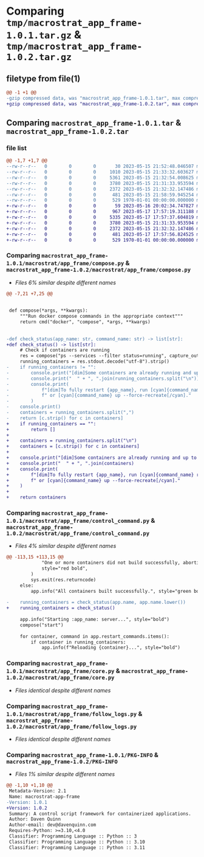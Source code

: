 # Comparing `tmp/macrostrat_app_frame-1.0.1.tar.gz` & `tmp/macrostrat_app_frame-1.0.2.tar.gz`

## filetype from file(1)

```diff
@@ -1 +1 @@
-gzip compressed data, was "macrostrat_app_frame-1.0.1.tar", max compression
+gzip compressed data, was "macrostrat_app_frame-1.0.2.tar", max compression
```

## Comparing `macrostrat_app_frame-1.0.1.tar` & `macrostrat_app_frame-1.0.2.tar`

### file list

```diff
@@ -1,7 +1,7 @@
--rw-r--r--   0        0        0       30 2023-05-15 21:52:48.046507 macrostrat_app_frame-1.0.1/macrostrat/app_frame/__init__.py
--rw-r--r--   0        0        0     1010 2023-05-15 21:33:32.603627 macrostrat_app_frame-1.0.1/macrostrat/app_frame/compose.py
--rw-r--r--   0        0        0     5361 2023-05-15 21:32:54.008625 macrostrat_app_frame-1.0.1/macrostrat/app_frame/control_command.py
--rw-r--r--   0        0        0     3780 2023-05-15 21:31:33.953594 macrostrat_app_frame-1.0.1/macrostrat/app_frame/core.py
--rw-r--r--   0        0        0     2372 2023-05-15 21:32:32.147486 macrostrat_app_frame-1.0.1/macrostrat/app_frame/follow_logs.py
--rw-r--r--   0        0        0      481 2023-05-15 21:58:59.945254 macrostrat_app_frame-1.0.1/pyproject.toml
--rw-r--r--   0        0        0      529 1970-01-01 00:00:00.000000 macrostrat_app_frame-1.0.1/PKG-INFO
+-rw-r--r--   0        0        0       59 2023-05-16 20:02:34.747827 macrostrat_app_frame-1.0.2/macrostrat/app_frame/__init__.py
+-rw-r--r--   0        0        0      967 2023-05-17 17:57:19.311188 macrostrat_app_frame-1.0.2/macrostrat/app_frame/compose.py
+-rw-r--r--   0        0        0     5335 2023-05-17 17:57:37.604819 macrostrat_app_frame-1.0.2/macrostrat/app_frame/control_command.py
+-rw-r--r--   0        0        0     3780 2023-05-15 21:31:33.953594 macrostrat_app_frame-1.0.2/macrostrat/app_frame/core.py
+-rw-r--r--   0        0        0     2372 2023-05-15 21:32:32.147486 macrostrat_app_frame-1.0.2/macrostrat/app_frame/follow_logs.py
+-rw-r--r--   0        0        0      481 2023-05-17 17:57:56.824525 macrostrat_app_frame-1.0.2/pyproject.toml
+-rw-r--r--   0        0        0      529 1970-01-01 00:00:00.000000 macrostrat_app_frame-1.0.2/PKG-INFO
```

### Comparing `macrostrat_app_frame-1.0.1/macrostrat/app_frame/compose.py` & `macrostrat_app_frame-1.0.2/macrostrat/app_frame/compose.py`

 * *Files 6% similar despite different names*

```diff
@@ -7,21 +7,25 @@
 
 
 def compose(*args, **kwargs):
     """Run docker compose commands in the appropriate context"""
     return cmd("docker", "compose", *args, **kwargs)
 
 
-def check_status(app_name: str, command_name: str) -> list[str]:
+def check_status() -> list[str]:
     # Check if containers are running
     res = compose("ps --services --filter status=running", capture_output=True)
     running_containers = res.stdout.decode("utf-8").strip()
-    if running_containers != "":
-        console.print("[dim]Some containers are already running and up to date: ")
-        console.print("  " + ", ".join(running_containers.split("\n")))
-        console.print(
-            f"[dim]To fully restart {app_name}, run [cyan]{command_name} restart[/cyan]"
-            f" or [cyan]{command_name} up --force-recreate[/cyan]."
-        )
-    console.print()
-    containers = running_containers.split(",")
-    return [c.strip() for c in containers]
+    if running_containers == "":
+        return []
+    
+    containers = running_containers.split("\n")
+    containers = [c.strip() for c in containers]
+
+    console.print("[dim]Some containers are already running and up to date: ")
+    console.print("  " + ", ".join(containers)
+    console.print(
+        f"[dim]To fully restart {app_name}, run [cyan]{command_name} restart[/cyan]"
+        f" or [cyan]{command_name} up --force-recreate[/cyan]."
+    )
+
+    return containers
```

### Comparing `macrostrat_app_frame-1.0.1/macrostrat/app_frame/control_command.py` & `macrostrat_app_frame-1.0.2/macrostrat/app_frame/control_command.py`

 * *Files 4% similar despite different names*

```diff
@@ -113,15 +113,15 @@
             "One or more containers did not build successfully, aborting.",
             style="red bold",
         )
         sys.exit(res.returncode)
     else:
         app.info("All containers built successfully.", style="green bold")
 
-    running_containers = check_status(app.name, app.name.lower())
+    running_containers = check_status()
 
     app.info("Starting :app_name: server...", style="bold")
     compose("start")
 
     for container, command in app.restart_commands.items():
         if container in running_containers:
             app.info(f"Reloading {container}...", style="bold")
```

### Comparing `macrostrat_app_frame-1.0.1/macrostrat/app_frame/core.py` & `macrostrat_app_frame-1.0.2/macrostrat/app_frame/core.py`

 * *Files identical despite different names*

### Comparing `macrostrat_app_frame-1.0.1/macrostrat/app_frame/follow_logs.py` & `macrostrat_app_frame-1.0.2/macrostrat/app_frame/follow_logs.py`

 * *Files identical despite different names*

### Comparing `macrostrat_app_frame-1.0.1/PKG-INFO` & `macrostrat_app_frame-1.0.2/PKG-INFO`

 * *Files 1% similar despite different names*

```diff
@@ -1,10 +1,10 @@
 Metadata-Version: 2.1
 Name: macrostrat-app-frame
-Version: 1.0.1
+Version: 1.0.2
 Summary: A control script framework for containerized applications.
 Author: Daven Quinn
 Author-email: dev@davenquinn.com
 Requires-Python: >=3.10,<4.0
 Classifier: Programming Language :: Python :: 3
 Classifier: Programming Language :: Python :: 3.10
 Classifier: Programming Language :: Python :: 3.11
```

